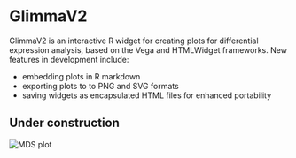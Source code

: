 # GlimmaV2
GlimmaV2 is an interactive R widget for creating plots for differential expression analysis, based on the Vega and HTMLWidget frameworks. New features in development include:
- embedding plots in R markdown
- exporting plots to to PNG and SVG formats
- saving widgets as encapsulated HTML files for enhanced portability
## Under construction
![MDS plot](https://github.com/hasacat/GlimmaV2/blob/master/readme_assets/mdsplot.PNG "MDS Plot")
